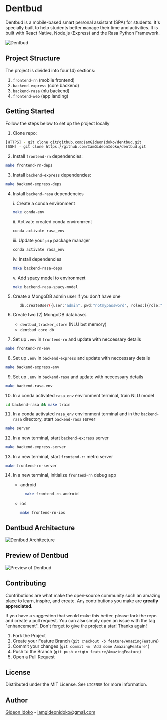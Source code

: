 # Dentbud

Dentbud is a mobile-based smart personal assistant (SPA) for students. It's specially built to help students better manage their time and activities. It is built with React Native, Node.js (Express) and the Rasa Python Framework.

![Dentbud](./images/dentbud_preview.png)

## Project Structure

The project is divided into four (4) sections:

1. `frontend-rn` (mobile frontend)
2. `backend-express` (core backend)
3. `backend-rasa` (nlu backend)
3. `frontend-web` (app landing)

## Getting Started

Follow the steps below to set up the project locally

1.  Clone repo:

  ```bash
  [HTTPS] - git clone git@github.com:IamGideonIdoko/dentbud.git
  [SSH] - git clone https://github.com/IamGideonIdoko/dentbud.git
  ```

2. Install `frontend-rn` dependencies:

  ```bash
  make frontend-rn-deps
  ```

3. Install `backend-express` dependencies:

  ```bash
  make backend-express-deps
  ```

4. Install `backend-rasa` dependencies

    i. Create a conda environment

     ```bash
     make conda-env
     ```

    ii. Activate created conda environment

     ```bash
     conda activate rasa_env
     ```

    iii. Update your `pip` package manager

     ```bash
     conda activate rasa_env
     ```

    iv. Install dependencies

     ```bash
     make backend-rasa-deps
     ```

    v. Add spacy model to environment

     ```bash
     make backend-rasa-spacy-model
     ```

5. Create a MongoDB admin user if you don't have one
    ```bash
       db.createUser({user:"admin", pwd:"notmypassword", roles:[{role:"root", db:"admin"}]})
    ```

6. Create two (2) MongoDB databases 
   - `dentbud_tracker_store` (NLU bot memory)
   - `dentbud_core_db`

7. Set up `.env` in `frontend-rn` and update with neccessary details

  ```bash
  make frontend-rn-env
  ```

8. Set up `.env` in `backend-express` and update with neccessary details

  ```bash
  make backend-express-env
  ```

9. Set up `.env` in `backend-rasa` and update with neccessary details

  ```bash
  make backend-rasa-env
  ```

10.  In a conda activated `rasa_env` environment terminal, train NLU model

  ```bash
  cd backend-rasa && make train
  ```

11.  In a conda activated `rasa_env` environment terminal and in the `backend-rasa` directory, start `backend-rasa` server

  ```bash
  make server
  ```

12. In a new terminal, start `backend-express` server

  ```bash
  make backend-express-server
  ```

13. In a new terminal, start `frontend-rn` metro server

  ```bash
  make frontend-rn-server
  ```

14.  In a new terminal, initialize `frontend-rn` debug app

     - android
       ```bash
         make frontend-rn-android
       ```

     - ios
        ```bash
        make frontend-rn-ios
        ```

## Dentbud Architecture
![Dentbud Architecture](./images/dentbud_architecture.png)

## Preview of Dentbud
![Preview of Dentbud](./images/dentbud_screen_record.gif)

## Contributing

Contributions are what make the open-source community such an amazing place to learn, inspire, and create. Any contributions you make are **greatly appreciated**.

If you have a suggestion that would make this better, please fork the repo and create a pull request. You can also simply open an issue with the tag "enhancement".
Don't forget to give the project a star! Thanks again!

1. Fork the Project
2. Create your Feature Branch (`git checkout -b feature/AmazingFeature`)
3. Commit your changes (`git commit -m 'Add some AmazingFeature'`)
4. Push to the Branch (`git push origin feature/AmazingFeature`)
5. Open a Pull Request

## License

Distributed under the MIT License. See `LICENSE` for more information.

## Author

[Gideon Idoko](https://github.com/IamGideonIdoko) - iamgideonidoko@gmail.com
